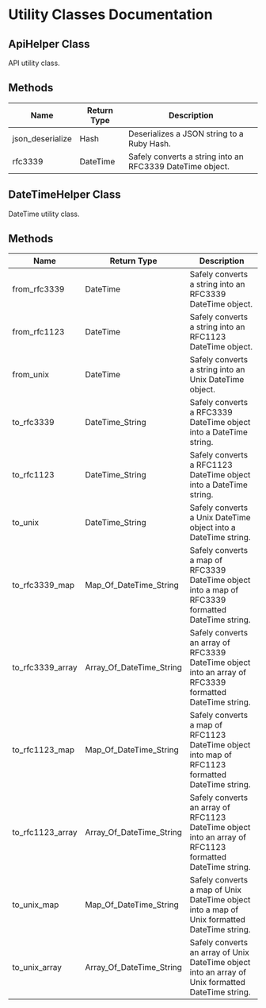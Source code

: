 
# Utility Classes Documentation

## ApiHelper Class

API utility class.

## Methods

| Name | Return Type | Description |
|  --- | --- | --- |
| json_deserialize | Hash | Deserializes a JSON string to a Ruby Hash. |
| rfc3339 | DateTime | Safely converts a string into an RFC3339 DateTime object. |

## DateTimeHelper Class

DateTime utility class.

## Methods

| Name | Return Type | Description |
|  --- | --- | --- |
| from_rfc3339 | DateTime | Safely converts a string into an RFC3339 DateTime object. |
| from_rfc1123 | DateTime | Safely converts a string into an RFC1123 DateTime object. |
| from_unix | DateTime | Safely converts a string into an Unix DateTime object. |
| to_rfc3339 | DateTime_String | Safely converts a RFC3339 DateTime object into a DateTime string. |
| to_rfc1123 | DateTime_String | Safely converts a RFC1123 DateTime object into a DateTime string. |
| to_unix | DateTime_String | Safely converts a Unix DateTime object into a DateTime string. |
| to_rfc3339_map | Map_Of_DateTime_String | Safely converts a map of RFC3339 DateTime object into a map of RFC3339 formatted DateTime string. |
| to_rfc3339_array | Array_Of_DateTime_String | Safely converts an array of RFC3339 DateTime object into an array of RFC3339 formatted DateTime string. |
| to_rfc1123_map | Map_Of_DateTime_String | Safely converts a map of RFC1123 DateTime object into map of RFC1123 formatted DateTime string. |
| to_rfc1123_array | Array_Of_DateTime_String | Safely converts an array of RFC1123 DateTime object into an array of RFC1123 formatted DateTime string. |
| to_unix_map | Map_Of_DateTime_String | Safely converts a map of Unix DateTime object into a map of Unix formatted DateTime string. |
| to_unix_array | Array_Of_DateTime_String | Safely converts an array of Unix DateTime object into an array of Unix formatted DateTime string. |

